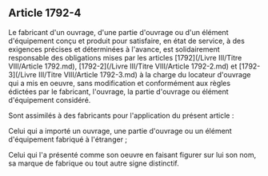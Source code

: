 Article 1792-4
----
Le fabricant d'un ouvrage, d'une partie d'ouvrage ou d'un élément d'équipement
conçu et produit pour satisfaire, en état de service, à des exigences précises
et déterminées à l'avance, est solidairement responsable des obligations mises
par les articles [1792](/Livre III/Titre VIII/Article 1792.md), [1792-2](/Livre III/Titre VIII/Article 1792-2.md) et [1792-3](/Livre III/Titre VIII/Article 1792-3.md) à la charge du locateur d'ouvrage qui a
mis en oeuvre, sans modification et conformément aux règles édictées par le
fabricant, l'ouvrage, la partie d'ouvrage ou élément d'équipement considéré.

Sont assimilés à des fabricants pour l'application du présent article :

Celui qui a importé un ouvrage, une partie d'ouvrage ou un élément d'équipement
fabriqué à l'étranger ;

Celui qui l'a présenté comme son oeuvre en faisant figurer sur lui son nom, sa
marque de fabrique ou tout autre signe distinctif.
